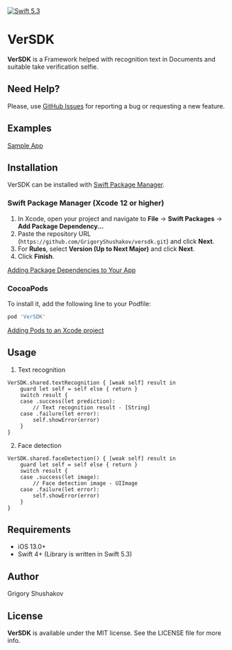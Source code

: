 [![Swift 5.3](https://img.shields.io/badge/swift-4.2-red.svg?style=flat)](https://developer.apple.com/swift)

# VerSDK

**VerSDK** is a Framework helped with recognition text in Documents and suitable take verification selfie.


## Need Help?

Please, use [GitHub Issues](https://github.com/GrigoryShushakov/versdk/issues) for reporting a bug or requesting a new feature.


## Examples

[Sample App](https://github.com/GrigoryShushakov/client-app-swift)


## Installation

VerSDK can be installed with [Swift Package Manager](https://swift.org/package-manager/).
### Swift Package Manager (Xcode 12 or higher)

1. In Xcode, open your project and navigate to **File** → **Swift Packages** → **Add Package Dependency...**
2. Paste the repository URL (`https://github.com/GrigoryShushakov/versdk.git`) and click **Next**.
3. For **Rules**, select **Version (Up to Next Major)** and click **Next**.
4. Click **Finish**.

[Adding Package Dependencies to Your App](https://developer.apple.com/documentation/swift_packages/adding_package_dependencies_to_your_app)

### CocoaPods

To install it, add the following line to your Podfile:

```ruby
pod 'VerSDK'
```
[Adding Pods to an Xcode project](https://guides.cocoapods.org/using/using-cocoapods.html)


## Usage
1. Text recognition

```
VerSDK.shared.textRecognition { [weak self] result in
    guard let self = self else { return }
    switch result {
    case .success(let prediction):
        // Text recognition result - [String]
    case .failure(let error):
        self.showError(error)
    }
}
```
2. Face detection

```
VerSDK.shared.faceDetection() { [weak self] result in
    guard let self = self else { return }
    switch result {
    case .success(let image):
        // Face detection image - UIImage
    case .failure(let error):
        self.showError(error)
    }
}
```


## Requirements

- iOS 13.0+
- Swift 4+ (Library is written in Swift 5.3)


## Author

Grigory Shushakov


## License

**VerSDK** is available under the MIT license. See the LICENSE file for more info.

